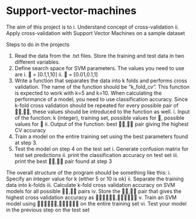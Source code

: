 # Support-vector-machines

The aim of this project is to
  i. Understand concept of cross-validation
  ii. Apply cross-validation with Support Vector Machines on a sample dataset
  
Steps to do in the projects
  1. Read the data from the .txt files. Store the training and test data in two different
  variables.
  2. Define search space for SVM parameters. The values you need to use are
    i. 􀜥 = [0.1,1,10]
    ii. 􀟛 = [0.01,0.1,1]
  3. Write a function that separates the data into k folds and performs cross validation. The
  name of the function should be “k_fold_cv”. This function is expected to work with k=5
  and k=10. When calculating the performance of a model, you need to use classification
  accuracy. Since k-fold cross validation should be repeated for every possible pair of 􁈺􀜥,􀟛􁈻, these values should be introduced to the function as well.
    i. Input of the function: k (integer), training set, possible values for 􀜥, possible
    values for 􀟛
    ii. Output of the function: best 􁈺􀜥,􀟛􁈻 pair giving the highest CV accuracy
  4. Train a model on the entire training set using the best parameters found at step 3.
  5. Test the model on step 4 on the test set
    i. Generate confusion matrix for test set predictions
    ii. print the classification accuracy on test set
    iii. print the best 􁈺􀜥,􀟛􁈻 pair found at step 3
    
    
The overall structure of the program should be something like this:
  i. Specify an integer value for k (either 5 or 10 is ok)
  ii. Separate the training data into k-folds
  iii. Calculate k-fold cross validation accuracy on SVM models for all possible 􁈺􀜥,􀟛􁈻
  pairs
  iv. Store the 􁈺􀜥,􀟛􁈻 pair that gives the highest cross validation accuracy as 􁈺􀜥􀯕􀯘􀯦􀯧,􀟛􀯕􀯘􀯦􀯧􁈻
  v. Train an SVM model using 􁈺􀜥􀯕􀯘􀯦􀯧,􀟛􀯕􀯘􀯦􀯧􁈻 on the entire training set
  vi. Test your model in the previous step on the test set
